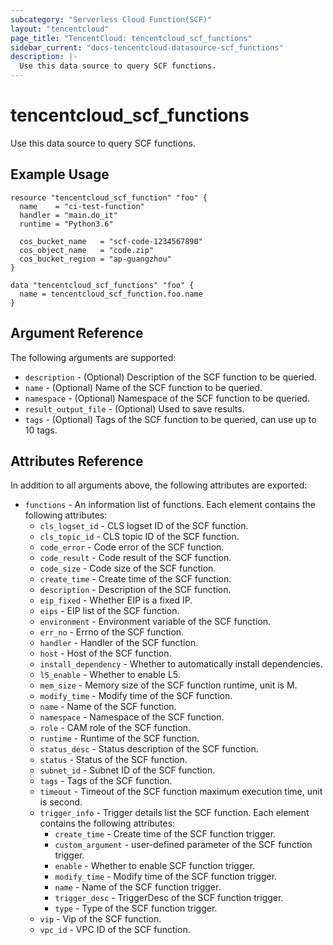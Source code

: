 ```yaml
---
subcategory: "Serverless Cloud Function(SCF)"
layout: "tencentcloud"
page_title: "TencentCloud: tencentcloud_scf_functions"
sidebar_current: "docs-tencentcloud-datasource-scf_functions"
description: |-
  Use this data source to query SCF functions.
---
```


# tencentcloud_scf_functions

Use this data source to query SCF functions.

## Example Usage

```hcl
resource "tencentcloud_scf_function" "foo" {
  name    = "ci-test-function"
  handler = "main.do_it"
  runtime = "Python3.6"

  cos_bucket_name   = "scf-code-1234567890"
  cos_object_name   = "code.zip"
  cos_bucket_region = "ap-guangzhou"
}

data "tencentcloud_scf_functions" "foo" {
  name = tencentcloud_scf_function.foo.name
}
```

## Argument Reference

The following arguments are supported:

* `description` - (Optional) Description of the SCF function to be queried.
* `name` - (Optional) Name of the SCF function to be queried.
* `namespace` - (Optional) Namespace of the SCF function to be queried.
* `result_output_file` - (Optional) Used to save results.
* `tags` - (Optional) Tags of the SCF function to be queried, can use up to 10 tags.

## Attributes Reference

In addition to all arguments above, the following attributes are exported:

* `functions` - An information list of functions. Each element contains the following attributes:
  * `cls_logset_id` - CLS logset ID of the SCF function.
  * `cls_topic_id` - CLS topic ID of the SCF function.
  * `code_error` - Code error of the SCF function.
  * `code_result` - Code result of the SCF function.
  * `code_size` - Code size of the SCF function.
  * `create_time` - Create time of the SCF function.
  * `description` - Description of the SCF function.
  * `eip_fixed` - Whether EIP is a fixed IP.
  * `eips` - EIP list of the SCF function.
  * `environment` - Environment variable of the SCF function.
  * `err_no` - Errno of the SCF function.
  * `handler` - Handler of the SCF function.
  * `host` - Host of the SCF function.
  * `install_dependency` - Whether to automatically install dependencies.
  * `l5_enable` - Whether to enable L5.
  * `mem_size` - Memory size of the SCF function runtime, unit is M.
  * `modify_time` - Modify time of the SCF function.
  * `name` - Name of the SCF function.
  * `namespace` - Namespace of the SCF function.
  * `role` - CAM role of the SCF function.
  * `runtime` - Runtime of the SCF function.
  * `status_desc` - Status description of the SCF function.
  * `status` - Status of the SCF function.
  * `subnet_id` - Subnet ID of the SCF function.
  * `tags` - Tags of the SCF function.
  * `timeout` - Timeout of the SCF function maximum execution time, unit is second.
  * `trigger_info` - Trigger details list the SCF function. Each element contains the following attributes:
    * `create_time` - Create time of the SCF function trigger.
    * `custom_argument` - user-defined parameter of the SCF function trigger.
    * `enable` - Whether to enable SCF function trigger.
    * `modify_time` - Modify time of the SCF function trigger.
    * `name` - Name of the SCF function trigger.
    * `trigger_desc` - TriggerDesc of the SCF function trigger.
    * `type` - Type of the SCF function trigger.
  * `vip` - Vip of the SCF function.
  * `vpc_id` - VPC ID of the SCF function.


